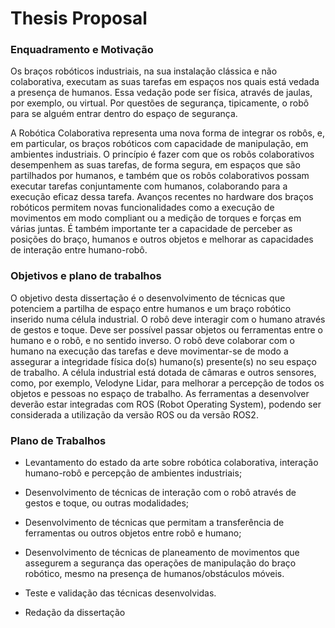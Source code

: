 # Thesis Proposal

### Enquadramento e Motivação

Os braços robóticos industriais, na sua instalação clássica e não colaborativa, executam as suas tarefas em espaços nos quais está vedada a presença de humanos. Essa vedação pode ser física, através de jaulas, por exemplo, ou virtual. Por questões de segurança, tipicamente, o robô para se alguém entrar dentro do espaço de segurança.

A Robótica Colaborativa representa uma nova forma de integrar os robôs, e, em particular, os braços robóticos com capacidade de manipulação, em ambientes industriais. O princípio é fazer com que os robôs colaborativos desempenhem as suas tarefas, de forma segura, em espaços que são partilhados por humanos, e também que os robôs colaborativos possam executar tarefas conjuntamente com humanos, colaborando para a execução eficaz dessa tarefa. Avanços recentes no hardware dos braços robóticos permitem novas funcionalidades como a execução de movimentos em modo compliant ou a medição de torques e forças em várias juntas. É também importante ter a capacidade de perceber as posições do braço, humanos e outros objetos e melhorar as capacidades de interação entre humano-robô.

### Objetivos e plano de trabalhos

O objetivo desta dissertação é o desenvolvimento de técnicas que potenciem a partilha de espaço entre humanos e um braço robótico inserido numa célula industrial. O robô deve interagir com o humano através de gestos e toque. Deve ser possível passar objetos ou ferramentas entre o humano e o robô, e no sentido inverso.
O robô deve colaborar com o humano na execução das tarefas e deve movimentar-se de modo a assegurar a integridade física do(s) humano(s) presente(s) no seu espaço de trabalho. A célula industrial está dotada de câmaras e outros sensores, como, por exemplo, Velodyne Lidar, para melhorar a percepção de todos os objetos e pessoas no espaço de trabalho. As ferramentas a desenvolver deverão estar integradas com ROS (Robot Operating System), podendo ser considerada a utilização da versão ROS ou da versão ROS2.

### Plano de Trabalhos

- Levantamento do estado da arte sobre robótica colaborativa, interação humano-robô e percepção de ambientes industriais;

- Desenvolvimento de técnicas de interação com o robô através de gestos e toque, ou outras modalidades;

- Desenvolvimento de técnicas que permitam a transferência de ferramentas ou outros objetos entre
robô e humano;

- Desenvolvimento de técnicas de planeamento de movimentos que assegurem a segurança das operações de manipulação do braço robótico, mesmo na presença de humanos/obstáculos móveis.

- Teste e validação das técnicas desenvolvidas.

- Redação da dissertação
